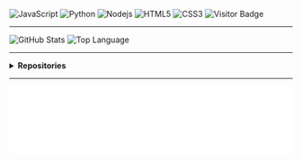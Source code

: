 ![JavaScript](https://img.shields.io/badge/-JavaScript-black?style=flat-square&logo=javascript)
![Python](https://img.shields.io/badge/-Python-black?style=flat-square&logo=Python)
![Nodejs](https://img.shields.io/badge/-Nodejs-black?style=flat-square&logo=Node.js)
![HTML5](https://img.shields.io/badge/-HTML5-E34F26?style=flat-square&logo=html5&logoColor=white)
![CSS3](https://img.shields.io/badge/-CSS3-1572B6?style=flat-square&logo=css)
![Visitor Badge](https://visitor-badge.laobi.icu/badge?page_id=Admin9712)

<hr>

<img alt = "GitHub Stats" src="https://github-readme-stats.vercel.app/api?username=Admin9712&show_icons=true&hide=issues&icon_color=000000&hide_border=true&title_color=5391FE&text_color=555">
<img alt = "Top Language" src="https://github-readme-stats.vercel.app/api/top-langs/?username=Admin9712&hide=html,&hide_border=true&title_color=5391FE&text_color=555">

<hr>
<details>
<summary><b>Repositories</b></summary>
  
![bot-discordjsv2](https://github-readme-stats.vercel.app/api/pin/?username=Admin9712&repo=bot-discordjsv2&show_owner=true&title_color=ff3300&text_color=0033cc&icon_color=6562af&bg_color=00000000&hide=bg-color&hide_border=false)

</details>
<hr>

<img height="120" alt="Gracias por visitar mi Perfil" width="100%" src="https://raw.githubusercontent.com/Admin9712/Admin9712/master/thx.svg"/>
